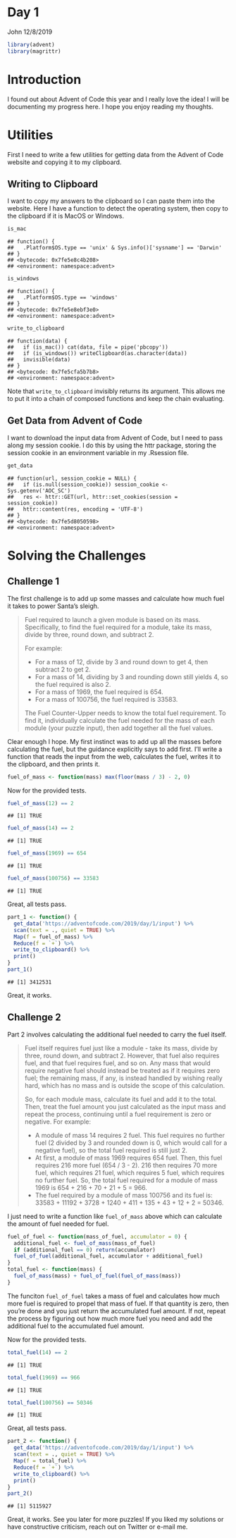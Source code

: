 Day 1
================
John
12/8/2019

``` r
library(advent)
library(magrittr)
```

# Introduction

I found out about Advent of Code this year and I really love the idea\!
I will be documenting my progress here. I hope you enjoy reading my
thoughts.

# Utilities

First I need to write a few utilities for getting data from the Advent
of Code website and copying it to my clipboard.

## Writing to Clipboard

I want to copy my answers to the clipboard so I can paste them into the
website. Here I have a function to detect the operating system, then
copy to the clipboard if it is MacOS or Windows.

``` r
is_mac
```

    ## function() {
    ##   .Platform$OS.type == 'unix' & Sys.info()['sysname'] == 'Darwin'
    ## }
    ## <bytecode: 0x7fe5e8c4b208>
    ## <environment: namespace:advent>

``` r
is_windows
```

    ## function() {
    ##   .Platform$OS.type == 'windows'
    ## }
    ## <bytecode: 0x7fe5e8ebf3e0>
    ## <environment: namespace:advent>

``` r
write_to_clipboard
```

    ## function(data) {
    ##   if (is_mac()) cat(data, file = pipe('pbcopy'))
    ##   if (is_windows()) writeClipboard(as.character(data))
    ##   invisible(data)
    ## }
    ## <bytecode: 0x7fe5cfa5b7b8>
    ## <environment: namespace:advent>

Note that `write_to_clipboard` invisibly returns its argument. This
allows me to put it into a chain of composed functions and keep the
chain evaluating.

## Get Data from Advent of Code

I want to download the input data from Advent of Code, but I need to
pass along my session cookie. I do this by using the httr package,
storing the session cookie in an environment variable in my .Rsession
file.

``` r
get_data
```

    ## function(url, session_cookie = NULL) {
    ##   if (is.null(session_cookie)) session_cookie <- Sys.getenv('AOC_SC')
    ##   res <- httr::GET(url, httr::set_cookies(session = session_cookie))
    ##   httr::content(res, encoding = 'UTF-8')
    ## }
    ## <bytecode: 0x7fe5d8050598>
    ## <environment: namespace:advent>

# Solving the Challenges

## Challenge 1

The first challenge is to add up some masses and calculate how much fuel
it takes to power Santa’s sleigh.

> Fuel required to launch a given module is based on its mass.
> Specifically, to find the fuel required for a module, take its mass,
> divide by three, round down, and subtract 2.
> 
> For example:
> 
>   - For a mass of 12, divide by 3 and round down to get 4, then
>     subtract 2 to get 2.
>   - For a mass of 14, dividing by 3 and rounding down still yields 4,
>     so the fuel required is also 2.
>   - For a mass of 1969, the fuel required is 654.
>   - For a mass of 100756, the fuel required is 33583.
> 
> The Fuel Counter-Upper needs to know the total fuel requirement. To
> find it, individually calculate the fuel needed for the mass of each
> module (your puzzle input), then add together all the fuel values.

Clear enough I hope. My first instinct was to add up all the masses
before calculating the fuel, but the guidance explicitly says to add
first. I’ll write a function that reads the input from the web,
calculates the fuel, writes it to the clipboard, and then prints it.

``` r
fuel_of_mass <- function(mass) max(floor(mass / 3) - 2, 0)
```

Now for the provided tests.

``` r
fuel_of_mass(12) == 2
```

    ## [1] TRUE

``` r
fuel_of_mass(14) == 2
```

    ## [1] TRUE

``` r
fuel_of_mass(1969) == 654
```

    ## [1] TRUE

``` r
fuel_of_mass(100756) == 33583
```

    ## [1] TRUE

Great, all tests pass.

``` r
part_1 <- function() {
  get_data('https://adventofcode.com/2019/day/1/input') %>% 
  scan(text = ., quiet = TRUE) %>% 
  Map(f = fuel_of_mass) %>% 
  Reduce(f = `+`) %>% 
  write_to_clipboard() %>% 
  print()
}
part_1()
```

    ## [1] 3412531

Great, it works.

## Challenge 2

Part 2 involves calculating the additional fuel needed to carry the fuel
itself.

> Fuel itself requires fuel just like a module - take its mass, divide
> by three, round down, and subtract 2. However, that fuel also requires
> fuel, and that fuel requires fuel, and so on. Any mass that would
> require negative fuel should instead be treated as if it requires zero
> fuel; the remaining mass, if any, is instead handled by wishing really
> hard, which has no mass and is outside the scope of this calculation.
> 
> So, for each module mass, calculate its fuel and add it to the total.
> Then, treat the fuel amount you just calculated as the input mass and
> repeat the process, continuing until a fuel requirement is zero or
> negative. For example:
> 
>   - A module of mass 14 requires 2 fuel. This fuel requires no further
>     fuel (2 divided by 3 and rounded down is 0, which would call for a
>     negative fuel), so the total fuel required is still just 2.
>   - At first, a module of mass 1969 requires 654 fuel. Then, this fuel
>     requires 216 more fuel (654 / 3 - 2). 216 then requires 70 more
>     fuel, which requires 21 fuel, which requires 5 fuel, which
>     requires no further fuel. So, the total fuel required for a module
>     of mass 1969 is 654 + 216 + 70 + 21 + 5 = 966.
>   - The fuel required by a module of mass 100756 and its fuel is:
>     33583 + 11192 + 3728 + 1240 + 411 + 135 + 43 + 12 + 2 = 50346.

I just need to write a function like `fuel_of_mass` above which can
calculate the amount of fuel needed for fuel.

``` r
fuel_of_fuel <- function(mass_of_fuel, accumulator = 0) {
  additional_fuel <- fuel_of_mass(mass_of_fuel)
  if (additional_fuel == 0) return(accumulator)
  fuel_of_fuel(additional_fuel, accumulator + additional_fuel)
}
total_fuel <- function(mass) {
  fuel_of_mass(mass) + fuel_of_fuel(fuel_of_mass(mass))
}
```

The funciton `fuel_of_fuel` takes a mass of fuel and calculates how much
more fuel is required to propel that mass of fuel. If that quantity is
zero, then you’re done and you just return the accumulated fuel amount.
If not, repeat the process by figuring out how much more fuel you need
and add the additional fuel to the accumulated fuel amount.

Now for the provided tests.

``` r
total_fuel(14) == 2
```

    ## [1] TRUE

``` r
total_fuel(1969) == 966
```

    ## [1] TRUE

``` r
total_fuel(100756) == 50346
```

    ## [1] TRUE

Great, all tests pass.

``` r
part_2 <- function() {
  get_data('https://adventofcode.com/2019/day/1/input') %>% 
  scan(text = ., quiet = TRUE) %>% 
  Map(f = total_fuel) %>% 
  Reduce(f = `+`) %>% 
  write_to_clipboard() %>% 
  print()
}
part_2()
```

    ## [1] 5115927

Great, it works. See you later for more puzzles\! If you liked my
solutions or have constructive criticism, reach out on Twitter or e-mail
me.
